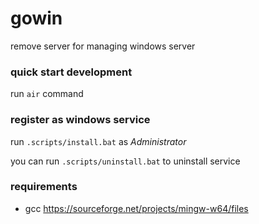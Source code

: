 # gowin 

remove server for managing windows server 

### quick start development 

run `air` command 

### register as windows service 

run `.scripts/install.bat` as *Administrator* 

you can run  `.scripts/uninstall.bat` to uninstall service 

### requirements 

- gcc https://sourceforge.net/projects/mingw-w64/files





